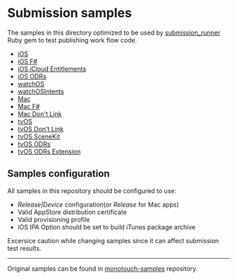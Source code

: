 Submission samples
===================
The samples in this directory optimized to be used by [submission_runner](https://github.com/xamarin/QualityAssurance/tree/master/Tools/iTunesConnectUploader/Ruby) Ruby gem to test publishing work flow code.
* [iOS](./iOSCoolApp/)
* [iOS F#](./FSharpiOSCoolApp/)
* [iOS iCloud Entitlements](./CloudKitAtlas/)
* [iOS ODRs](./iTravel/)
* [watchOS](./WatchOS/)
* [watchOSIntents](./WatchOSIntents)
* [Mac](./MacCoolApp/)
* [Mac F#](./FSharpMacCoolApp/)
* [Mac Don't Link](./MacCoolApp_DontLink/)
* [tvOS](./UICatalog/)
* [tvOS Don't Link](./UICatalog_DontLink/)
* [tvOS SceneKit](./SceneKitGame/)
* [tvOS ODRs](./ODRsTVOS/)
* [tvOS ODRs Extension](./ODRsTVOS_Extension)

Samples configuration
----------------------
All samples in this repository should be configured to use:
* *Release|Device* configuration(or *Release* for Mac apps)
* Valid AppStore distribution certificate
* Valid provisioning profile
* iOS IPA Option should be set to build iTunes package archive

Excersice caution while changing samples since it can affect submission test results.

------------------
Original samples can be found in [monotouch-samples](https://github.com/xamarin/monotouch-samples) repository.
